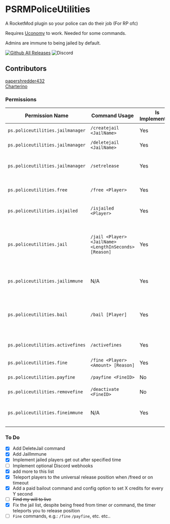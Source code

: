 # PSRMPoliceUtilities
A RocketMod plugin so your police can do their job (For RP ofc)

Requires [Uconomy](https://github.com/RocketModPlugins/Uconomy/tree/legacy) to work. Needed for some commands.

Admins are immune to being jailed by default.

[![Github All Releases](https://img.shields.io/github/downloads/papershredder432/PSRMPoliceUtilities/total.svg)]()
![Discord](https://img.shields.io/discord/483456891498921994?label=Discord&logo=Discord)

## Contributors
[papershredder432]( https://github.com/papershredder432) <br>
[Charterino](https://github.com/Charterino)

### Permissions
| Permission Name | Command Usage | Is Implemented? | Description |
| ------------- | ------------- | ------------- | ------------- |
| `ps.policeutilities.jailmanager` | `/createjail <JailName>` | Yes | Creates a jail |
| `ps.policeutilities.jailmanager` | `/deletejail <JailName>` | Yes | Deletes a jail |
| `ps.policeutilities.jailmanager` | `/setrelease` | Yes | Sets the universal release position |
| `ps.policeutilities.free` | `/free <Player>` | Yes | Frees a player from a jail |
| `ps.policeutilities.isjailed` | `/isjailed <Player>` | Yes | Checks if a player is in jail |
| `ps.policeutilities.jail` | `/jail <Player> <JailName> <LengthInSeconds> [Reason]` | Yes | Puts a specified player in jail for a chosen amount of seconds |
| `ps.policeutilities.jailimmune` | N/A | Yes | Makes a player immune to being jailed |
| `ps.policeutilities.bail` | `/bail [Player]` | Yes | Use your Uconomy balance to bail a player out of jail |
| `ps.policeutilities.activefines` | `/activefines` | Yes | Shows the active fines you have |
| `ps.policeutilities.fine` | `/fine <Player> <Amount> [Reason]` | Yes | Fines a player |
| `ps.policeutilities.payfine` | `/payfine <FineID>` | No | Pays off a fine |
| `ps.policeutilities.removefine` | `/deactivate <FineID>` | No | Deactives a fine |
| `ps.policeutilities.fineimmune` | N/A | Yes | Makes a player immune to being fined |


### To Do
- [x] Add DeleteJail command
- [x] Add JailImmune
- [x] Implement jailed players get out after specified time
- [ ] Implement optional Discord webhooks
- [x] add more to this list
- [x] Teleport players to the universal release position when /freed or on timeout
- [x] Add a paid bailout command and config option to set X credits for every Y second
- [ ] ~~Find my will to live~~
- [x] Fix the jail list, despite being freed from timer or command, the timer teleports you to release position
- [ ] `Fine` commands, e.g.: `/fine` `/payfine`, etc. etc..
